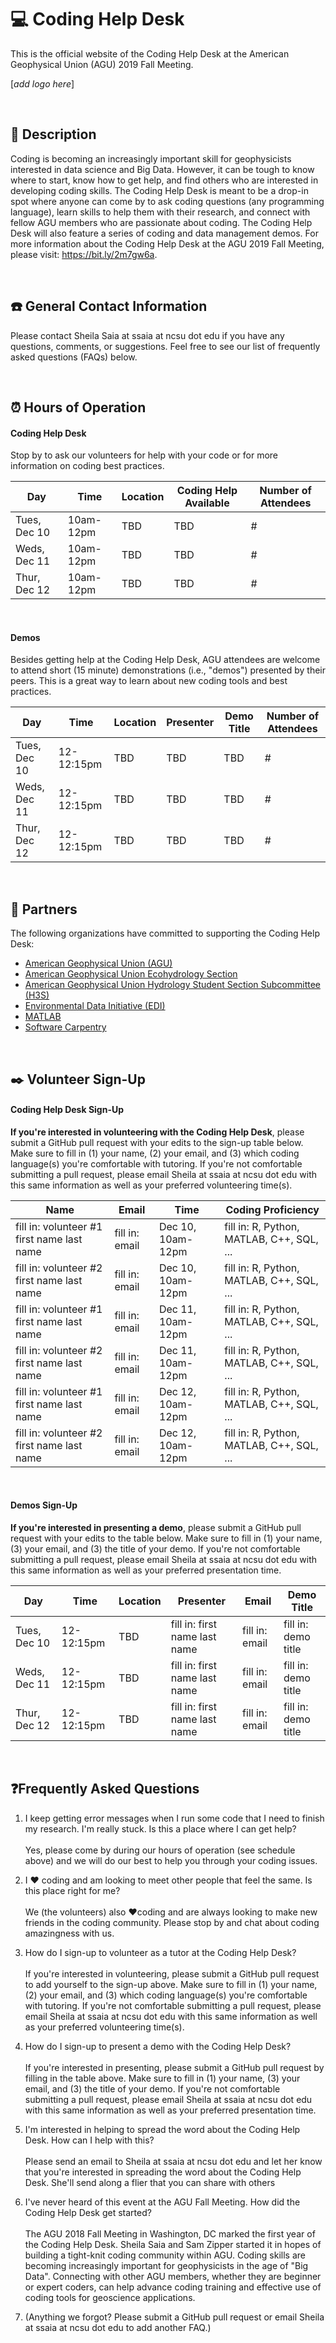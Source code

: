 # 💻 Coding Help Desk

This is the official website of the Coding Help Desk at the American Geophysical Union (AGU) 2019 Fall Meeting.

[*add logo here*]

<br>

## 📝 Description

Coding is becoming an increasingly important skill for geophysicists interested in data science and Big Data. However, it can be tough to know where to start, know how to get help, and find others who are interested in developing coding skills. The Coding Help Desk is meant to be a drop-in spot where anyone can come by to ask coding questions (any programming language), learn skills to help them with their research, and connect with fellow AGU members who are passionate about coding. The Coding Help Desk will also feature a series of coding and data management demos. For more information about the Coding Help Desk at the AGU 2019 Fall Meeting, please visit: https://bit.ly/2m7gw6a.

<br>

## ☎️ General Contact Information

Please contact Sheila Saia at ssaia at ncsu dot edu if you have any questions, comments, or suggestions. Feel free to see our list of frequently asked questions (FAQs) below.

<br>

## ⏰ Hours of Operation

#### Coding Help Desk

Stop by to ask our volunteers for help with your code or for more information on coding best practices.

| Day | Time | Location | Coding Help Available | Number of Attendees |
| --- | --- | --- | --- | --- |
| Tues, Dec 10 | 10am-12pm | TBD | TBD | # |
| Weds, Dec 11 | 10am-12pm | TBD | TBD | # |
| Thur, Dec 12 | 10am-12pm | TBD | TBD | # |

<br>

#### Demos

Besides getting help at the Coding Help Desk, AGU attendees are welcome to attend short (15 minute) demonstrations (i.e., "demos") presented by their peers. This is a great way to learn about new coding tools and best practices.

| Day | Time | Location | Presenter | Demo Title | Number of Attendees |
| --- | --- | --- | --- | --- | --- |
| Tues, Dec 10 | 12-12:15pm | TBD | TBD | TBD | # |
| Weds, Dec 11 | 12-12:15pm | TBD | TBD | TBD | # |
| Thur, Dec 12 | 12-12:15pm | TBD | TBD | TBD | # |

<br>

## 🙌 Partners

The following organizations have committed to supporting the Coding Help Desk:

* [American Geophysical Union (AGU)](https://www.agu.org/)
* [American Geophysical Union Ecohydrology Section](https://www.aguecohydrology.org/)
* [American Geophysical Union Hydrology Student Section Subcommittee (H3S)](https://connect.agu.org/hydrology/students/student-subcommittee-activities)
* [Environmental Data Initiative (EDI)](https://environmentaldatainitiative.org/)
* [MATLAB](https://www.mathworks.com/products/matlab.html)
* [Software Carpentry](https://software-carpentry.org/)

<br>

## ✒️ Volunteer Sign-Up

#### Coding Help Desk Sign-Up

**If you're interested in volunteering with the Coding Help Desk**, please submit a GitHub pull request with your edits to the sign-up table below. Make sure to fill in (1) your name, (2) your email, and (3) which coding language(s) you're comfortable with tutoring. If you're not comfortable submitting a pull request, please email Sheila at ssaia at ncsu dot edu with this same information as well as your preferred volunteering time(s).

| Name | Email | Time | Coding Proficiency |
| --- | --- | --- | --- |
| fill in: volunteer #1 first name last name | fill in: email | Dec 10, 10am-12pm | fill in: R, Python, MATLAB, C++, SQL, ... |
| fill in: volunteer #2 first name last name | fill in: email | Dec 10, 10am-12pm | fill in: R, Python, MATLAB, C++, SQL, ... |
| fill in: volunteer #1 first name last name | fill in: email | Dec 11, 10am-12pm | fill in: R, Python, MATLAB, C++, SQL, ... |
| fill in: volunteer #2 first name last name | fill in: email | Dec 11, 10am-12pm | fill in: R, Python, MATLAB, C++, SQL, ... |
| fill in: volunteer #1 first name last name | fill in: email | Dec 12, 10am-12pm | fill in: R, Python, MATLAB, C++, SQL, ... |
| fill in: volunteer #2 first name last name | fill in: email | Dec 12, 10am-12pm | fill in: R, Python, MATLAB, C++, SQL, ... |

<br>

#### Demos Sign-Up

**If you're interested in presenting a demo**, please submit a GitHub pull request with your edits to the table below. Make sure to fill in (1) your name, (3) your email, and (3) the title of your demo. If you're not comfortable submitting a pull request, please email Sheila at ssaia at ncsu dot edu with this same information as well as your preferred presentation time.

| Day | Time | Location | Presenter | Email | Demo Title |
| --- | --- | --- | --- | --- | --- |
| Tues, Dec 10 | 12-12:15pm | TBD | fill in: first name last name | fill in: email | fill in: demo title |
| Weds, Dec 11 | 12-12:15pm | TBD | fill in: first name last name | fill in: email | fill in: demo title |
| Thur, Dec 12 | 12-12:15pm | TBD | fill in: first name last name | fill in: email | fill in: demo title |

<br>

## ❓Frequently Asked Questions

1. I keep getting error messages when I run some code that I need to finish my research. I'm really stuck. Is this a place where I can get help? <br> <br>
Yes, please come by during our hours of operation (see schedule above) and we will do our best to help you through your coding issues.

2. I ❤️ coding and am looking to meet other people that feel the same. Is this place right for me? <br> <br>
We (the volunteers) also ❤️coding and are always looking to make new friends in the coding community. Please stop by and chat about coding amazingness with us.

3. How do I sign-up to volunteer as a tutor at the Coding Help Desk? <br> <br>
If you're interested in volunteering, please submit a GitHub pull request to add yourself to the sign-up above. Make sure to fill in (1) your name, (2) your email, and (3) which coding language(s) you're comfortable with tutoring. If you're not comfortable submitting a pull request, please email Sheila at ssaia at ncsu dot edu with this same information as well as your preferred volunteering time(s).

4. How do I sign-up to present a demo with the Coding Help Desk? <br> <br>
If you're interested in presenting, please submit a GitHub pull request by filling in the table above. Make sure to fill in (1) your name, (3) your email, and (3) the title of your demo. If you're not comfortable submitting a pull request, please email Sheila at ssaia at ncsu dot edu with this same information as well as your preferred presentation time.

5. I'm interested in helping to spread the word about the Coding Help Desk. How can I help with this? <br> <br>
Please send an email to Sheila at ssaia at ncsu dot edu and let her know that you're interested in spreading the word about the Coding Help Desk. She'll send along a flier that you can share with others

6. I've never heard of this event at the AGU Fall Meeting. How did the Coding Help Desk get started?  <br> <br>
The AGU 2018 Fall Meeting in Washington, DC marked the first year of the Coding Help Desk. Sheila Saia and Sam Zipper started it in hopes of building a tight-knit coding community within AGU. Coding skills are becoming increasingly important for geophysicists in the age of "Big Data". Connecting with other AGU members, whether they are beginner or expert coders, can help advance coding training and effective use of coding tools for geoscience applications.

7. (Anything we forgot? Please submit a GitHub pull request or email Sheila at ssaia at ncsu dot edu to add another FAQ.)
